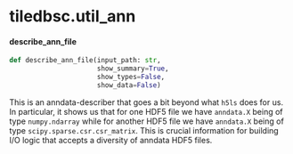 <a id="tiledbsc.util_ann"></a>

# tiledbsc.util\_ann

<a id="tiledbsc.util_ann.describe_ann_file"></a>

#### describe\_ann\_file

```python
def describe_ann_file(input_path: str,
                      show_summary=True,
                      show_types=False,
                      show_data=False)
```

This is an anndata-describer that goes a bit beyond what `h5ls` does for us.
In particular, it shows us that for one HDF5 file we have `anndata.X` being of type `numpy.ndarray`
while for another HDF5 file we have `anndata.X` being of type `scipy.sparse.csr.csr_matrix`.  This is
crucial information for building I/O logic that accepts a diversity of anndata HDF5 files.

